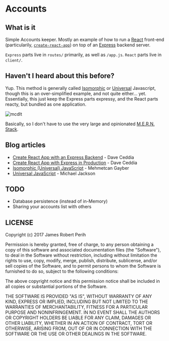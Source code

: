 # Accounts

## What is it
Simple Accounts keeper. Mostly an example of how to run a [React](https://reactjs.org) front-end (particularily, [`create-react-app`](https://github.com/facebookincubator/create-react-app)) on top of an [Express](https://expressjs.com/) backend server.

`Express` parts live in `routes/` primarily, as well as `/app.js`. `React` parts live in `client/`.

## Haven't I heard about this before?
Yup. This method is generally called [Isomorphic](https://medium.com/monitisemea/isomorphic-universal-javascript-496dc8c4341a) or [Universal](https://medium.com/@mjackson/universal-javascript-4761051b7ae9) Javascript, though this is an over-simplified example, and not quite either... yet. Essentially, this just keep the Express parts expressy, and the React parts reacty, but bundled as one application.

![mcdlt](https://vignette.wikia.nocookie.net/ronaldmcdonald/images/8/88/Mcdlt-w-ad.jpg/revision/latest/scale-to-width-down/250?cb=20150504023854)

Basically, so I don't have to use the very large and opinionated [M.E.R.N. Stack](http://mern.io/).


## Blog articles
- [Create React App with an Express Backend](https://daveceddia.com/create-react-app-express-backend/) - Dave Ceddia
- [Create React App with Express in Production](https://daveceddia.com/create-react-app-express-production/) - Dave Ceddia
- [Isomorphic (Universal) JavaScript](https://medium.com/@mjackson/universal-javascript-4761051b7ae9) - Mehmetcan Gayber
- [Universal JavaScript](https://medium.com/@mjackson/universal-javascript-4761051b7ae9) - Michael Jackson 

## TODO
- Database persistence (instead of in-Memory)
- Sharing your accounts list with others 

## LICENSE
Copyright (c) 2017 James Robert Perih

Permission is hereby granted, free of charge, to any person obtaining a copy
of this software and associated documentation files (the "Software"), to deal
in the Software without restriction, including without limitation the rights
to use, copy, modify, merge, publish, distribute, sublicense, and/or sell
copies of the Software, and to permit persons to whom the Software is
furnished to do so, subject to the following conditions:

The above copyright notice and this permission notice shall be included in all
copies or substantial portions of the Software.

THE SOFTWARE IS PROVIDED "AS IS", WITHOUT WARRANTY OF ANY KIND, EXPRESS OR
IMPLIED, INCLUDING BUT NOT LIMITED TO THE WARRANTIES OF MERCHANTABILITY,
FITNESS FOR A PARTICULAR PURPOSE AND NONINFRINGEMENT. IN NO EVENT SHALL THE
AUTHORS OR COPYRIGHT HOLDERS BE LIABLE FOR ANY CLAIM, DAMAGES OR OTHER
LIABILITY, WHETHER IN AN ACTION OF CONTRACT, TORT OR OTHERWISE, ARISING FROM,
OUT OF OR IN CONNECTION WITH THE SOFTWARE OR THE USE OR OTHER DEALINGS IN THE
SOFTWARE.